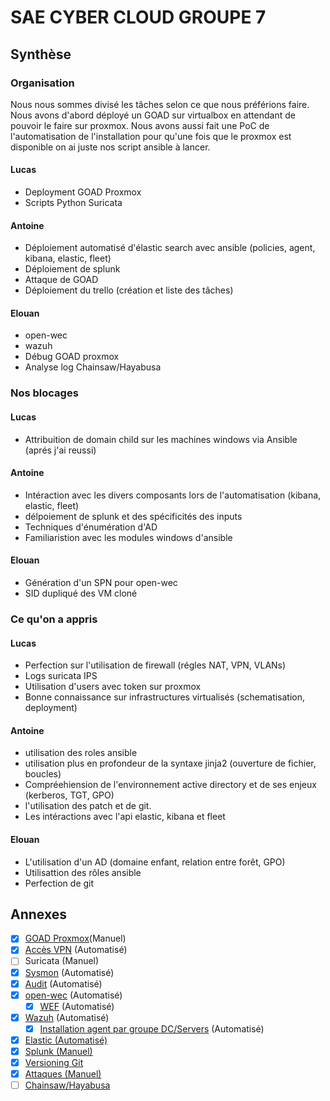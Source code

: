 # SAE CYBER CLOUD GROUPE 7

## Synthèse

### Organisation
Nous nous sommes divisé les tâches selon ce que nous préférions faire. Nous avons d'abord déployé un GOAD sur virtualbox en attendant de pouvoir le faire sur proxmox. Nous avons aussi fait une PoC de l'automatisation de l'installation pour qu'une fois que le proxmox est disponible on ai juste nos script ansible à lancer.

#### Lucas
- Deployment GOAD Proxmox
- Scripts Python Suricata

#### Antoine
- Déploiement automatisé d'élastic search avec ansible (policies, agent, kibana, elastic, fleet)
- Déploiement de splunk
- Attaque de GOAD
- Déploiement du trello (création et liste des tâches)

#### Elouan
- open-wec
- wazuh
- Débug GOAD proxmox
- Analyse log Chainsaw/Hayabusa 

### Nos blocages

#### Lucas
- Attribuition de domain child sur les machines windows via Ansible (aprés j'ai reussi)

#### Antoine
- Intéraction avec les divers composants lors de l'automatisation (kibana, elastic, fleet)
- délpoiement de splunk et des spécificités des inputs
- Techniques d'énumération d'AD
- Familiaristion avec les modules windows d'ansible

#### Elouan
- Génération d'un SPN pour open-wec
- SID dupliqué des VM cloné

### Ce qu'on a appris

#### Lucas
- Perfection sur l'utilisation de firewall (régles NAT, VPN, VLANs)
- Logs suricata IPS
- Utilisation d'users avec token sur proxmox
- Bonne connaissance sur infrastructures virtualisés (schematisation, deployment)

#### Antoine
- utilisation des roles ansible
- utilisation plus en profondeur de la syntaxe jinja2 (ouverture de fichier, boucles)
- Compréehiension de l'environnement active directory et de ses enjeux (kerberos, TGT, GPO)
- l'utilisation des patch et de git.
- Les intéractions avec l'api elastic, kibana et fleet

#### Elouan
- L'utilisation d'un AD (domaine enfant, relation entre forêt, GPO)
- Utilisattion des rôles ansible
- Perfection de git

## Annexes
- [x] [GOAD Proxmox](CR/goad_proxmox.pdf)(Manuel)
- [x] [Accès VPN](CR/vpn.md) (Automatisé)
- [ ] Suricata (Manuel)
- [x] [Sysmon](CR/sysmon.md) (Automatisé)
- [x] [Audit](CR/audit.md) (Automatisé)
- [x] [open-wec](CR/openwec.md) (Automatisé)
	- [x] [WEF](CR/wef.md) (Automatisé)
- [x] [Wazuh](CR/wazuh.md) (Automatisé)
	- [x] [Installation agent par groupe DC/Servers](CR/wazuh-agent.md) (Automatisé)
- [x] [Elastic (Automatisé)](CR/deploiement_elastic.md)
- [x] [Splunk (Manuel)](CR/install_splunk.md)
- [x] [Versioning Git](CR/git.md)
- [x] [Attaques (Manuel)](CR/Pentest_GOAD.md)
- [ ] [Chainsaw/Hayabusa](CR/log-analyze.md)
